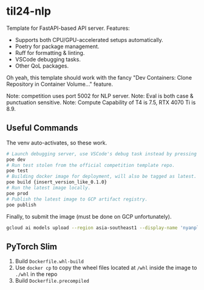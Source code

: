 # til24-nlp

Template for FastAPI-based API server. Features:

- Supports both CPU/GPU-accelerated setups automatically.
- Poetry for package management.
- Ruff for formatting & linting.
- VSCode debugging tasks.
- Other QoL packages.

Oh yeah, this template should work with the fancy "Dev Containers: Clone Repository
in Container Volume..." feature.

Note: competition uses port 5002 for NLP server.
Note: Eval is both case & punctuation sensitive.
Note: Compute Capability of T4 is 7.5, RTX 4070 Ti is 8.9.

## Useful Commands

The venv auto-activates, so these work.

```sh
# Launch debugging server, use VSCode's debug task instead by pressing F5.
poe dev
# Run test stolen from the official competition template repo.
poe test
# Building docker image for deployment, will also be tagged as latest.
poe build {insert_version_like_0.1.0}
# Run the latest image locally.
poe prod
# Publish the latest image to GCP artifact registry.
poe publish
```

Finally, to submit the image (must be done on GCP unfortunately).

```sh
gcloud ai models upload --region asia-southeast1 --display-name 'nyanplan3-nlp' --container-image-uri asia-southeast1-docker.pkg.dev/dsta-angelhack/repository-nyanplan3/nyanplan3-nlp:finals --container-health-route /health --container-predict-route /extract --container-ports 5002 --version-aliases default
```

## PyTorch Slim

1. Build `Dockerfile.whl-build`
2. Use `docker cp` to copy the wheel files located at `/whl` inside the image to `./whl` in the repo
3. Build `Dockerfile.precompiled`
